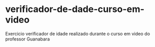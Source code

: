 # verificador-de-dade-curso-em-video
Exercicio verificador de idade realizado durante o curso em video do professor Guanabara
